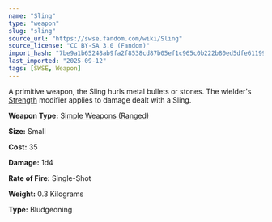 ```yaml
---
name: "Sling"
type: "weapon"
slug: "sling"
source_url: "https://swse.fandom.com/wiki/Sling"
source_license: "CC BY-SA 3.0 (Fandom)"
import_hash: "7be9a1b65248ab9fa2f8538cd87b05ef1c965c0b222b80ed5dfe61199f97e3fe"
last_imported: "2025-09-12"
tags: [SWSE, Weapon]
---
```

A primitive weapon, the Sling hurls metal bullets or stones. The wielder's [Strength](https://swse.fandom.com/wiki/Strength) modifier applies to damage dealt with a Sling.

**Weapon Type:** [Simple Weapons (Ranged)](https://swse.fandom.com/wiki/Simple_Weapons_(Ranged))

**Size:** Small

**Cost:** 35

**Damage:** 1d4

**Rate of Fire:** Single-Shot

**Weight:** 0.3 Kilograms

**Type:** Bludgeoning